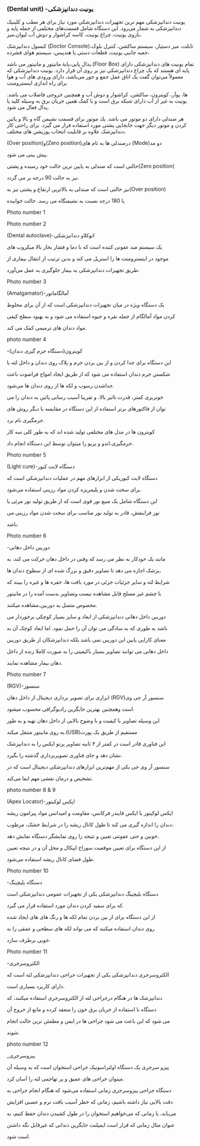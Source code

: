 



### (Dental unit) -یونیت دندانپزشکی



یونیت دندانپزشکی مهم ترین تجهیزات دندانپزشکی مورد نیاز برای هر مطب و 
کلینیک دندانپزشکی به شمار می‌رود. این دستگاه شامل قسمت‌های مختلفی از 
جمله پایه و بازوی‌ یونیت‌، چراغ‌ یونیت‌، کاسه کراشوار و دوش آب لیوان،میز،                   

کنسول دندانپزشک (Doctor Console)تابلت، میز دستیار، سیستم ساکشن، 
کنترل‌ بلوک، جعبه‌ جانبی‌ یونیت‌، قطعات دستی یا هندپیس، سیستم‌ هوای‌ فشرده، 

پدال پایی،پایۀ مانیتور و مانیتور می باشد.(Floor Box)
تمام یونیت های دندانپزشکی دارای پایه ای هستند که یک چراغ دندانپزشکی نیز 
بر روی آن قرار دارد. یونیت دندانپزشکی که معمولاً می‌توان گفت یک اتاق عمل
جمع و جور می‌باشد، دارای ورودی های آب و هوا برای راه اندازی اینسترومنت

ها، پوآر، کویترون، ساکشن، کراشوار و دوش آب و همچنین خروجی فاضلاب 
می باشد. یونیت به غیر از آب دارای شبکه برق است و با کمک همین جریان 
برق به وسیله کلید یا پدال فعال می شود.

هر صندلی دارای دو موتور می باشد. یك موتور برای قسمت نشیمن گاه و بالا و
 پائین كردن و موتور دیگر جهت جابجایی پشتی مورد استفاده قرار می گیرد.
برای راحتی کار دندانپزشک علاوه بر قابلیت انتخاب پوزیشن های مختلف،

 (Over position)و(Zero position)درصندلی ها به نام های (Mode)دو مد 

پیش بینی می شود.

 حالتی است که صندلی به پایین ترین حالت خود رسیده و پشتی(Zero position(

نیز به حالت 90 درجه بر می گردد.

 نیز حالتی است که صندلی به بالاترین ارتفاع و پشتی نیز به(Over position)

یا 180 درجه نسبت به نشیمنگاه می رسد. حالت خوابیده









Photo number 1



















Photo number 2







(Dental autoclave)-اتوکلاو دندانپزشکی



یک سیستم ضد عفونی کننده است که با دما و فشار بخار بالا میکروب های

موجود در اینسترومنت ها را استریل می کند و بدین ترتیب از انتقال بیماری از

طریق تجهیزات دندانپزشکی به بیمار جلوگیری به عمل می‌آورد.



Photo number 3





(Amalgamator)-آمالگاماتور



 یک دستگاه ویژه در میان تجهیزات دندانپزشکی است که از آن برای مخلوط

کردن مواد آمالگام از جمله نقره و جیوه استفاده می شود و به بهبود سطح کیفی

مواد دندان های ترمیمی کمک می کند.























photo number 4







-کویترون(دستگاه جرم گیری دندان)





این دستگاه برای جدا کردن و از بین بردن جرم و پلاک روی دندان و داخل لثه با

 شکستن جرم دندان استفاده می شود که از طریق ایجاد امواج فراصوت باعث

 جداشدن رسوب و لکه ها از روی دندان ها می‌شود. 

خونریزی كمتر، قدرت تاثیر بالا، و تقریبا آسیب رسانی پائین به دندان را می 

توان از فاكتورهای برتر استفاده از این دستگاه در مقایسه با دیگر روش های 

جرمگیری نام برد.

کویترون ها در مدل های مختلفی تولید شده اند که به طور کلی سه کار 

جرمگیری،اندو و پریو را میتوان توسط این دستگاه انجام داد.



























Photo number 5

(Light cure)-دستگاه لایت کیور







دستگاه لایت کیوریکی از ابزارهای مهم در عملیات دندانپزشکی است که 

برای سخت شدن و پلیمریزه کردن مواد رزینی استفاده می‌شود.

این دستگاه شامل یک منبع نور قوی است که از طریق تولید نور مرئی یا 

نور فرابنفش، قادر به تولید نور مناسب برای سخت شدن مواد رزینی می 

باشد. 







	























Photo number 6



-دوربین داخل دهانی



مانند یک خودکار به نظر می رسد که وقتی در داخل دهان حرکت می کند، به 

پزشک اجازه می دهد تا تصاویر دقیق و بزرگ شده ای از سطوح دندان ها،

شرایط لثه و سایر جزئیات جزئی در مورد بافت ها، حفره ها و غیره را ببیند که

با چشم غیر مسلح قابل مشاهده نیست وتصاویر بدست آمده را در مانیتور 

مخصوص متصل به دوربین،مشاهده میکنند.

دوربین داخل دهانی دندانپزشکی از ابعاد و سایز بسیار کوچکی برخوردار می

باشد به طوری که به سادگی می توان آن را حمل نمود. اما ابعاد کوچک آن به

معنای کارایی پایین این دوربین نمی باشد بلکه دندانپزشکان از طریق دوربین

داخل دهانی می توانند تصاویر بسیار باکیفیتی را به صورت کاملا زنده از داخل

دهان بیمار مشاهده نمایند.





















Photo number 7



(RGV)-سنسور



 ابزاری برای تصویر برداری دیجیتال از داخل دهان (RGV)سنسور آر جی وی 

است وهمچنین بهترین جایگزین رادیوگرافی محسوب میشود.

این وسیله تصاویر با کیفیت و با وضوح بالایی از داخل دهان تهیه و به طور

 به روی مانیتور منتقل میکند.(USB)مستقیم از طریق یک پورت

این فناوری قادر است در کمتر از ۳ ثانیه تصاویر پرتو ایکس را به دندانپزشک 

نشان دهد و جای فناوری تصویربرداری گذشته را بگیرد.

سنسور آر وی جی یکی از مهم‌ترین ابزارهای دندانپزشکی دیجیتال است که در

تشخیص و درمان نقشی مهم ایفا می‌کند.





photo number 8 & 9



(Apex Locator)-اپکس لوکیتور



اپکس لوکیتور یا اپکس فایندر فرکانس، مقاومت و امپدانس مواد پیرامون ریشه 

دندان را اندازه گیری می کند تا طول کانال ریشه را در شرایط خشک، مرطوب،

خونین و حتی عفونتی تعیین و نتیجه را روی نمایشگر دستگاه نمایش دهد.

از این دستگاه برای تعیین موقعیت سوراخ اپیکال و محل آن و در نتیجه تعیین 

طول فضای کانال ریشه استفاده می‌شود.























Photo number 10



-دستگاه بلیچینگ





دستگاه بلیچینگ دندانپزشکی یکی از تجهیزات عمومی دندانپزشکی است

که برای سفید کردن دندان مورد استفاده قرار می گیرد.

از این دستگاه برای از بین بردن تمام لکه ها و رنگ های های ایجاد شده 

روی دندان استفاده میکنند که می تواند لکه های سطحی و عمقی را به 

خوبی برطرف سازد.

































Photo number 11



-الکتروسرجری



الکتروسرجری دندانپزشکی یکی از تجهیزات جراحی دندانپزشکی لثه است که

دارای کاربرد بسیاری است.

دندانپزشک ها در هنگام درجراحی لثه از الکتروسرجری استفاده میکنند، که  

دستگاه با استفاده از جریان برق خون را منعقد کرده و مانع از خروج آن 

می شود که این باعث می شود جراحی ها در ایمن و مطمئن ترین حالت انجام 

شوند.

  photo number 12





_پیزوسرجری



پیزو سرجری یک دستگاه اولتراسونیک جراحی استخوان است که به وسیله آن 

میتوان جراحی های عمیق و پر تهاجمی لثه را آسان کرد.

دستگاه جراحی پیزوسرجری زمانی استفاده می‌شود که هنگام انجام جراحی به 

دقت بالایی نیاز داشته باشیم، زمانی که خطر آسیب بافت نرم و عصبی افزایش 

می‌یابد، یا زمانی که می‌خواهیم استخوان را در طول کشیدن دندان حفظ کنیم، به 

عنوان مثال زمانی که قرار است ایمپلنت جایگزین دندانی که غیرقابل نگه داشتن 

است شود.
